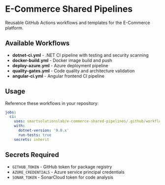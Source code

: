 # E-Commerce Shared Pipelines

Reusable GitHub Actions workflows and templates for the E-Commerce platform.

## Available Workflows

- **dotnet-ci.yml** - .NET CI pipeline with testing and security scanning
- **docker-build.yml** - Docker image build and push
- **deploy-azure.yml** - Azure deployment pipeline
- **quality-gates.yml** - Code quality and architecture validation
- **angular-ci.yml** - Angular frontend CI pipeline

## Usage

Reference these workflows in your repository:

```yaml
jobs:
  ci:
    uses: smartsolutionslab/e-commerce-shared-pipelines/.github/workflows/dotnet-ci.yml@main
    with:
      dotnet-version: '9.0.x'
      run-tests: true
    secrets: inherit
```

## Secrets Required

- `GITHUB_TOKEN` - GitHub token for package registry
- `AZURE_CREDENTIALS` - Azure service principal credentials
- `SONAR_TOKEN` - SonarCloud token for code analysis
